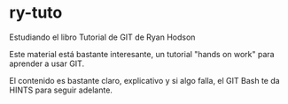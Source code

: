 # ry-tuto
Estudiando el libro Tutorial de GIT de Ryan Hodson

Este material está bastante interesante, un tutorial "hands on work" para aprender a usar GIT.

El contenido es bastante claro, explicativo y si algo falla, el GIT Bash te da HINTS para seguir adelante.
